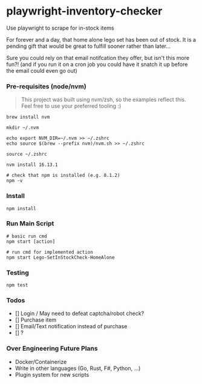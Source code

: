 # playwright-inventory-checker

Use playwright to scrape for in-stock items

For forever and a day, that home alone lego set has been out of stock. It is a pending gift that would be great to fulfill sooner rather than later...

Sure you could rely on that email notifcation they offer, but isn't this more fun?! (and if you run it on a cron job you could have it snatch it up before the email could even go out)

### Pre-requisites (node/nvm)

> This project was built using nvm/zsh, so the examples reflect this. Feel free to use your preferred tooling :)

```
brew install nvm

mkdir ~/.nvm

echo export NVM_DIR=~/.nvm >> ~/.zshrc
echo source $(brew --prefix nvm)/nvm.sh >> ~/.zshrc

source ~/.zshrc

nvm install 16.13.1

# check that npm is installed (e.g. 8.1.2)
npm -v
```

### Install

```
npm install
```

### Run Main Script

```
# basic run cmd
npm start [action]

# run cmd for implemented action
npm start Lego-SetInStockCheck-HomeAlone
```

### Testing

```
npm test
```

### Todos

- [] Login / May need to defeat captcha/robot check?
- [] Purchase item
- [] Email/Text notification instead of purchase
- [] ?

### Over Engineering Future Plans

- Docker/Containerize
- Write in other languages (Go, Rust, F#, Python, ...)
- Plugin system for new scripts
